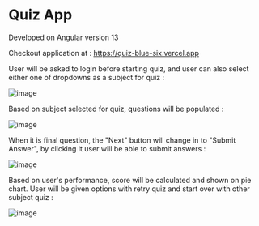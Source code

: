 # Quiz App

Developed on Angular version 13

Checkout application at : https://quiz-blue-six.vercel.app

User will be asked to login before starting quiz, and user can also select either one of dropdowns as a subject for quiz :

![image](https://user-images.githubusercontent.com/107784718/189266270-fb5b63ce-5e74-4050-a93f-406ec110a0af.png)

Based on subject selected for quiz, questions will be populated : 

![image](https://user-images.githubusercontent.com/107784718/189266383-1cd4f28d-b393-42eb-b549-281e4370f018.png)

When it is final question, the "Next" button will change in to "Submit Answer", by clicking it user will be able to submit answers :

![image](https://user-images.githubusercontent.com/107784718/189266537-25c96084-fdcc-4a6b-ae26-f0cb5edd48fe.png)

Based on user's performance, score will be calculated and shown on pie chart. 
User will be given options with retry quiz and start over with other subject quiz : 

![image](https://user-images.githubusercontent.com/107784718/189269876-138680da-3e37-425d-8383-b0fd8a1d1e39.png)







